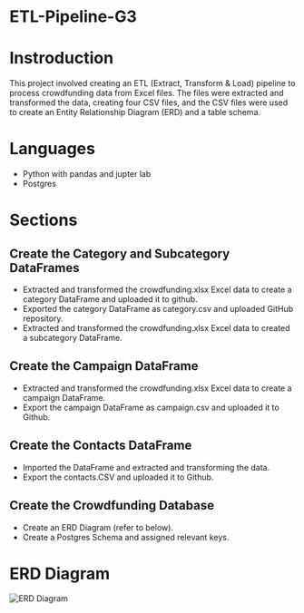 # ETL-Pipeline-G3

# Instroduction 

This project involved creating an ETL (Extract, Transform & Load) pipeline to process crowdfunding data from Excel files. The files were extracted and transformed the data, creating four CSV files, and the CSV files were used to create an Entity Relationship Diagram (ERD) and a table schema. 

# Languages

- Python with pandas and jupter lab
- Postgres

# Sections

## Create the Category and Subcategory DataFrames
- Extracted and transformed the crowdfunding.xlsx Excel data to create a category DataFrame and uploaded it to github.
- Exported the category DataFrame as category.csv and uploaded GitHub repository.
- Extracted and transformed the crowdfunding.xlsx Excel data to created a subcategory DataFrame.

## Create the Campaign DataFrame
- Extracted and transformed the crowdfunding.xlsx Excel data to create a campaign DataFrame.
- Export the campaign DataFrame as campaign.csv and uploaded it to Github.

## Create the Contacts DataFrame
- Imported the DataFrame and extracted and transforming the data.
- Export the contacts.CSV and uploaded it to Github.
  
## Create the Crowdfunding Database
- Create an ERD Diagram (refer to below).
- Create a Postgres Schema and assigned relevant keys.
  
# ERD Diagram

![ERD Diagram](https://github.com/KavishNaran/ETL-Pipeline-G3/assets/138082383/db90ea18-7c7d-4d0a-b889-fa443f38ffc3)
